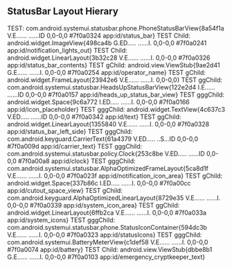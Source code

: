 
## StatusBar Layout Hierary
TEST: com.android.systemui.statusbar.phone.PhoneStatusBarView{8a54f1a V.E...... ......ID 0,0-0,0 #7f0a0324 app:id/status_bar}
TEST Child: android.widget.ImageView{498ca4b G.ED..... ......I. 0,0-0,0 #7f0a0241 app:id/notification_lights_out}
TEST Child: android.widget.LinearLayout{3b32c28 V.E...... ......I. 0,0-0,0 #7f0a0326 app:id/status_bar_contents}
TEST gChild: android.view.ViewStub{9ae2d41 G.E...... ......I. 0,0-0,0 #7f0a0254 app:id/operator_name}
TEST gChild: android.widget.FrameLayout{23942e6 V.E...... ......I. 0,0-0,0}
TEST ggChild: com.android.systemui.statusbar.HeadsUpStatusBarView{122e2d4 I.E...... ......ID 0,0-0,0 #7f0a0157 app:id/heads_up_status_bar_view}
TEST gggChild: android.widget.Space{9c6a772 I.ED..... ......I. 0,0-0,0 #7f0a0166 app:id/icon_placeholder}
TEST gggChild: android.widget.TextView{4c637c3 V.ED..... ......ID 0,0-0,0 #7f0a0342 app:id/text}
TEST ggChild: android.widget.LinearLayout{1355840 V.E...... ......I. 0,0-0,0 #7f0a0328 app:id/status_bar_left_side}
TEST gggChild: com.android.keyguard.CarrierText{61a4379 V.ED..... ..S...ID 0,0-0,0 #7f0a009d app:id/carrier_text}
TEST gggChild: com.android.systemui.statusbar.policy.Clock{253c8be V.ED..... ......ID 0,0-0,0 #7f0a00a8 app:id/clock}
TEST gggChild: com.android.systemui.statusbar.AlphaOptimizedFrameLayout{5ca8d1f V.E...... ......I. 0,0-0,0 #7f0a023f app:id/notification_icon_area}
TEST gChild: android.widget.Space{337b86c I.ED..... ......I. 0,0-0,0 #7f0a00cc app:id/cutout_space_view}
TEST gChild: com.android.keyguard.AlphaOptimizedLinearLayout{8729e35 V.E...... ......I. 0,0-0,0 #7f0a0339 app:id/system_icon_area}
TEST ggChild: android.widget.LinearLayout{6ffb2ca V.E...... ......I. 0,0-0,0 #7f0a033a app:id/system_icons}
TEST gggChild: com.android.systemui.statusbar.phone.StatusIconContainer{594dc3b V.E...... ......I. 0,0-0,0 #7f0a0323 app:id/statusIcons}
TEST gggChild: com.android.systemui.BatteryMeterView{c1def58 V.E...... ......I. 0,0-0,0 #7f0a0074 app:id/battery}
TEST Child: android.view.ViewStub{dbbe8b1 G.E...... ......I. 0,0-0,0 #7f0a0103 app:id/emergency_cryptkeeper_text}

